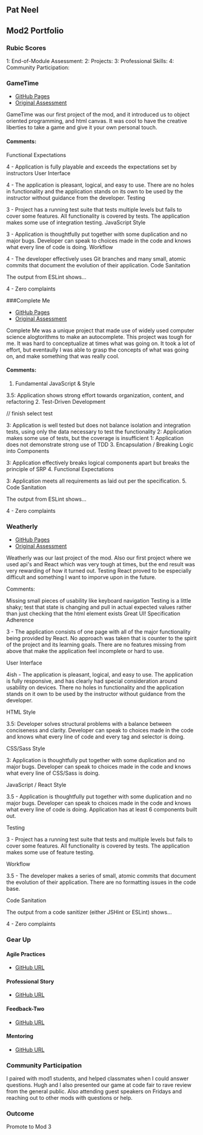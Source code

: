 ## Pat Neel

## Mod2 Portfolio

### Rubic Scores

1: End-of-Module Assessment: 
2: Projects: 
3: Professional Skills: 
4: Community Participation: 


### GameTime 

* [GitHub Pages](https://github.com/HartiganHM/game-time)
* [Original Assessment](http://frontend.turing.io/projects/game-time.html)

GameTime was our first project of the mod, and it introduced us to object oriented programming, and html canvas. It was cool to have the creative liberties to take a game and give it your own personal touch.

#### Comments: 

Functional Expectations

4 - Application is fully playable and exceeds the expectations set by instructors
User Interface

4 - The application is pleasant, logical, and easy to use. There are no holes in functionality and the application stands on its own to be used by the instructor without guidance from the developer.
Testing

3 - Project has a running test suite that tests multiple levels but fails to cover some features. All functionality is covered by tests. The application makes some use of integration testing.
JavaScript Style

3 - Application is thoughtfully put together with some duplication and no major bugs. Developer can speak to choices made in the code and knows what every line of code is doing.
Workflow

4 - The developer effectively uses Git branches and many small, atomic commits that document the evolution of their application.
Code Sanitation

The output from ESLint shows…

4 - Zero complaints

###Complete Me

* [GitHub Pages](https://github.com/patneel87/complete-me)
* [Original Assessment](http://frontend.turing.io/projects/complete-me.html)

Complete Me was a unique project that made use of widely used computer science alogtorithms to make an autocomplete. This project was tough for me. It was hard to conceptualize at times what was going on. It took a lot of effort, but eventaully I was able to grasp the concepts of what was going on, and make something that was really cool.

#### Comments:

1. Fundamental JavaScript & Style

3.5: Application shows strong effort towards organization, content, and refactoring
2. Test-Driven Development

// finish select test

3: Application is well tested but does not balance isolation and integration tests, using only the data necessary to test the functionality
2: Application makes some use of tests, but the coverage is insufficient
1: Application does not demonstrate strong use of TDD
3. Encapsulation / Breaking Logic into Components

3: Application effectively breaks logical components apart but breaks the principle of SRP
4. Functional Expectations

3: Application meets all requirements as laid out per the specification.
5. Code Sanitation

The output from ESLint shows…

4 - Zero complaints

### Weatherly

* [GitHub Pages](https://github.com/patneel87/weatherly)
* [Original Assessment](http://frontend.turing.io/projects/weathrly.html)

Weatherly was our last project of the mod. Also our first project where we used api's and React which was very tough at times, but the end result was very rewarding of how it turned out. Testing React proved to be especially difficult and something I want to imporve upon in the future.

Comments:

Missing small pieces of usability like keyboard navigation
Testing is a little shaky; test that state is changing and pull in actual expected values rather than just checking that the html element exists
Great UI!
Specification Adherence

3 - The application consists of one page with all of the major functionality being provided by React. No approach was taken that is counter to the spirit of the project and its learning goals. There are no features missing from above that make the application feel incomplete or hard to use.

User Interface

4ish - The application is pleasant, logical, and easy to use. The application is fully responsive, and has clearly had special consideration around usability on devices. There no holes in functionality and the application stands on it own to be used by the instructor without guidance from the developer.

HTML Style

3.5: Developer solves structural problems with a balance between conciseness and clarity. Developer can speak to choices made in the code and knows what every line of code and every tag and selector is doing.

CSS/Sass Style

3: Application is thoughtfully put together with some duplication and no major bugs. Developer can speak to choices made in the code and knows what every line of CSS/Sass is doing.

JavaScript / React Style

3.5 - Application is thoughtfully put together with some duplication and no major bugs. Developer can speak to choices made in the code and knows what every line of code is doing. Application has at least 6 components built out.

Testing

3 - Project has a running test suite that tests and multiple levels but fails to cover some features. All functionality is covered by tests. The application makes some use of feature testing.

Workflow

3.5 - The developer makes a series of small, atomic commits that document the evolution of their application. There are no formatting issues in the code base.

Code Sanitation

The output from a code sanitizer (either JSHint or ESLint) shows…

4 - Zero complaints

### Gear Up

#### Agile Practices

* [GitHub URL](https://gist.github.com/patneel87/6b7592ac8016dcf0a57f03072bf1239f)

#### Professional Story

* [GitHub URL](https://gist.github.com/patneel87/3d736276593f2f0e28648443ec0a536c)

#### Feedback-Two

* [GitHub URL](https://gist.github.com/patneel87/37c558efad131b6d9794d5d8b1eba297)

#### Mentoring

* [GitHub URL](https://gist.github.com/patneel87/2a382050a60880cffa0272891cb1bc30)

### Community Participation

I paired with mod1 students, and helped classmates when I could answer questions. Hugh and I also presented our game at code fair to rave review from the general public. Also attending guest speakers on Fridays and reaching out to other mods with questions or help.


### Outcome
Promote to Mod 3
